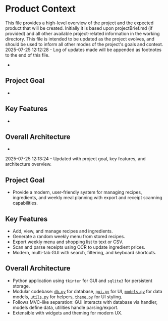 # Product Context

This file provides a high-level overview of the project and the expected product that will be created. Initially it is based upon projectBrief.md (if provided) and all other available project-related information in the working directory. This file is intended to be updated as the project evolves, and should be used to inform all other modes of the project's goals and context.
2025-07-25 12:12:28 - Log of updates made will be appended as footnotes to the end of this file.

*

## Project Goal

*   

## Key Features

*   

## Overall Architecture

*   
2025-07-25 12:13:24 - Updated with project goal, key features, and architecture overview.

## Project Goal

* Provide a modern, user-friendly system for managing recipes, ingredients, and weekly meal planning with export and receipt scanning capabilities.

## Key Features

* Add, view, and manage recipes and ingredients.
* Generate a random weekly menu from stored recipes.
* Export weekly menu and shopping list to text or CSV.
* Scan and parse receipts using OCR to update ingredient prices.
* Modern, multi-tab GUI with search, filtering, and keyboard shortcuts.

## Overall Architecture

* Python application using `tkinter` for GUI and `sqlite3` for persistent storage.
* Modular codebase: [`db.py`](tkinter_gui/db.py:1) for database, [`gui.py`](tkinter_gui/gui.py:1) for UI, [`models.py`](tkinter_gui/models.py:1) for data models, [`utils.py`](tkinter_gui/utils.py:1) for helpers, [`theme.py`](tkinter_gui/theme.py:1) for UI styling.
* Follows MVC-like separation: GUI interacts with database via handler, models define data, utilities handle parsing/export.
* Extensible with widgets and theming for modern UX.